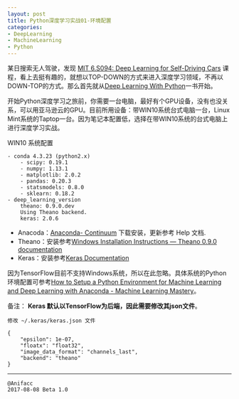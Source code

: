 ```yaml
---
layout: post
title: Python深度学习实战01-环境配置
categories:
- DeepLearning
- MachineLearning
- Python
---
```


某日搜索无人驾驶，发现 [MIT 6.S094: Deep Learning for Self-Driving Cars](http://selfdrivingcars.mit.edu/) 课程，看上去挺有趣的，就想以TOP-DOWN的方式来进入深度学习领域，不再以DOWN-TOP的方式。那么首先就从[Deep Learning With Python](https://machinelearningmastery.com/deep-learning-with-python/)一书开始。

开始Python深度学习之旅前，你需要一台电脑，最好有个GPU设备，没有也没关系，可以用亚马逊云的GPU。目前所用设备：带WIN10系统台式电脑一台，Linux Mint系统的Taptop一台。因为笔记本配置低，选择在带WIN10系统的台式电脑上进行深度学习实战。

WIN10 系统配置

```
- conda 4.3.23 (python2.x)
    - scipy: 0.19.1
    - numpy: 1.13.1
    - matplotlib: 2.0.2
    - pandas: 0.20.3
    - statsmodels: 0.8.0
    - sklearn: 0.18.2
- deep_learning_version
    theano: 0.9.0.dev
    Using Theano backend.
    keras: 2.0.6
```

- Anacoda：[Anaconda- Continuum](https://www.continuum.io/anaconda-overview) 下载安装，更新参考 Help 文档.
- Theano：安装参考[Windows Installation Instructions — Theano 0.9.0 documentation](http://deeplearning.net/software/theano/install_windows.html)
- Keras：安装参考[Keras Documentation](https://keras.io/#installation)

因为TensorFlow目前不支持Windows系统，所以在此忽略。具体系统的Python环境配置可参考[How to Setup a Python Environment for Machine Learning and Deep Learning with Anaconda - Machine Learning Mastery](http://machinelearningmastery.com/setup-python-environment-machine-learning-deep-learning-anaconda/)。

备注：
**Keras 默认以TensorFlow为后端，因此需要修改其json文件**。

```
修改 ~/.keras/keras.json 文件

{
    "epsilon": 1e-07,
    "floatx": "float32",
    "image_data_format": "channels_last",
    "backend": "theano"
}
```
---

```
@Anifacc
2017-08-08 Beta 1.0
```
